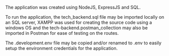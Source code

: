 The application was created using NodeJS, ExpressJS and SQL.

To run the application, the tech_backend.sql file may be imported locally on an SQL server, XAMPP was used for creating the source code using a windows OS and the tech-backend.postman_collection may also be imported in Postman for ease of testing on the routes.

The .development.env file may be copied and/or renamed to .env to easily setup the environment credentials for the application.